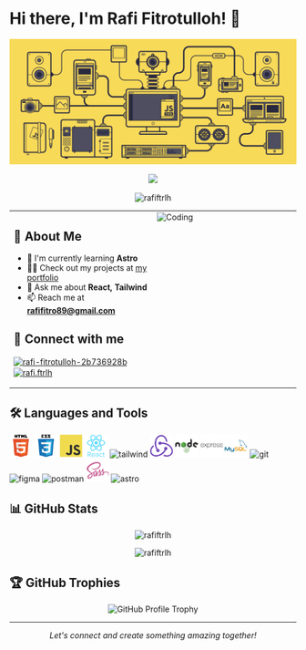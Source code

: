 # Hi there, I'm Rafi Fitrotulloh! 👋

[![MasterHead](https://raw.githubusercontent.com/muhammadnurulahsan/muhammadnurulahsan/main/ahsan.gif)](https://rafiftr-porto.vercel.app/)

<p align="center">
  <img src="https://readme-typing-svg.herokuapp.com?lines=Passionate+Frontend+and+Backend+Developer;Always+learning+new+things;Time+Is+Money&center=true&width=500&height=50">
</p>

<p align="center">
  <img src="https://komarev.com/ghpvc/?username=rafiftrlh&label=Profile%20views&color=0e75b6&style=flat" alt="rafiftrlh" />
</p>

<table>
  <tr>
    <td valign="top" width="50%">

  ## 🚀 About Me

  - 🌱 I'm currently learning **Astro**
  - 👨‍💻 Check out my projects at [my portfolio](https://rafiftr-porto.vercel.app/)
  - 💬 Ask me about **React, Tailwind**
  - 📫 Reach me at **rafifitro89@gmail.com**

  ## 🔗 Connect with me
  
  <p align="left">
    <a href="https://linkedin.com/in/rafi-fitrotulloh-2b736928b" target="blank"><img align="center" src="https://raw.githubusercontent.com/rahuldkjain/github-profile-readme-generator/master/src/images/icons/Social/linked-in-alt.svg" alt="rafi-fitrotulloh-2b736928b" height="30" width="40" /></a>
    <a href="https://instagram.com/rafi.ftrlh" target="blank"><img align="center" src="https://raw.githubusercontent.com/rahuldkjain/github-profile-readme-generator/master/src/images/icons/Social/instagram.svg" alt="rafi.ftrlh" height="30" width="40" /></a>
  </p>

</td>
<td valign="top" width="50%">
  <img src="https://i.pinimg.com/originals/8d/62/1f/8d621f66f551b6a39072473d52280ff0.gif" alt="Coding" width="100%">
</td>
  </tr>
</table>

## 🛠️ Languages and Tools

<p align="left">
  <img src="https://raw.githubusercontent.com/devicons/devicon/master/icons/html5/html5-original-wordmark.svg" alt="html5" width="40" height="40"/>
  <img src="https://raw.githubusercontent.com/devicons/devicon/master/icons/css3/css3-original-wordmark.svg" alt="css3" width="40" height="40"/>
  <img src="https://raw.githubusercontent.com/devicons/devicon/master/icons/javascript/javascript-original.svg" alt="javascript" width="40" height="40"/>
  <img src="https://raw.githubusercontent.com/devicons/devicon/master/icons/react/react-original-wordmark.svg" alt="react" width="40" height="40"/>
  <img src="https://www.vectorlogo.zone/logos/tailwindcss/tailwindcss-icon.svg" alt="tailwind" width="40" height="40"/>
  <img src="https://raw.githubusercontent.com/devicons/devicon/master/icons/redux/redux-original.svg" alt="redux" width="40" height="40"/>
  <img src="https://raw.githubusercontent.com/devicons/devicon/master/icons/nodejs/nodejs-original-wordmark.svg" alt="nodejs" width="40" height="40"/>
  <img src="https://raw.githubusercontent.com/devicons/devicon/master/icons/express/express-original-wordmark.svg" alt="express" width="40" height="40"/>
  <img src="https://raw.githubusercontent.com/devicons/devicon/master/icons/mysql/mysql-original-wordmark.svg" alt="mysql" width="40" height="40"/>
  <img src="https://www.vectorlogo.zone/logos/git-scm/git-scm-icon.svg" alt="git" width="40" height="40"/>
  <img src="https://www.vectorlogo.zone/logos/figma/figma-icon.svg" alt="figma" width="40" height="40"/>
  <img src="https://www.vectorlogo.zone/logos/getpostman/getpostman-icon.svg" alt="postman" width="40" height="40"/>
  <img src="https://raw.githubusercontent.com/devicons/devicon/master/icons/sass/sass-original.svg" alt="sass" width="40" height="40"/>
  <img src="https://astro.build/assets/press/astro-icon-light-gradient.svg" alt="astro" width="40" height="40"/>
</p>

## 📊 GitHub Stats

<p align="center">
  <img src="https://github-readme-stats.vercel.app/api/top-langs?username=rafiftrlh&show_icons=true&locale=en&layout=compact&theme=radical" alt="rafiftrlh" />
</p>

<p align="center">
  <img src="https://github-readme-streak-stats.herokuapp.com/?user=rafiftrlh&theme=radical" alt="rafiftrlh" />
</p>

## 🏆 GitHub Trophies

<p align="center">
  <img src="https://github-profile-trophy.vercel.app/?username=rafiftrlh&theme=radical&no-frame=true&no-bg=true&margin-w=4" alt="GitHub Profile Trophy"/>
</p>

---

<p align="center">
  <i>Let's connect and create something amazing together!</i>
</p>

